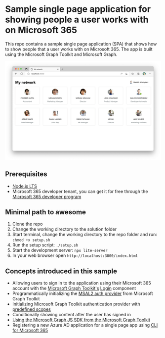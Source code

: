 # Sample single page application for showing people a user works with on Microsoft 365

This repo contains a sample single page application (SPA) that shows how to show people that a user works with on Microsoft 365. The app is built using the Microsoft Graph Toolkit and Microsoft Graph.

![Browser window with a web page showing people that a user works with on Microsoft 365](./assets/show-my-network-graph.png)

## Prerequisites

- [Node.js LTS](https://nodejs.org)
- Microsoft 365 developer tenant, you can get it for free through the [Microsoft 365 developer program](https://developer.microsoft.com/microsoft-365/dev-program?WT.mc_id=m365-79878-wmastyka)

## Minimal path to awesome

1. Clone the repo
1. Change the working directory to the solution folder
1. Start terminal, change the working directory to the repo folder and run: `chmod +x setup.sh`
1. Run the setup script: `./setup.sh`
1. Start the development server: `npx lite-server`
1. In your web browser open `http://localhost:3000/index.html`

## Concepts introduced in this sample

- Allowing users to sign in to the application using their Microsoft 365 account with the [Microsoft Graph Toolkit's](https://learn.microsoft.com/graph/toolkit/overview?WT.mc_id=m365-79878-wmastyka) [Login](https://learn.microsoft.com/graph/toolkit/components/login?WT.mc_id=m365-79878-wmastyka) component
- Programmatically initializing the [MSAL2 auth provider](https://learn.microsoft.com/graph/toolkit/providers/msal2?WT.mc_id=m365-79878-wmastyka) from Microsoft Graph Toolkit
- Initializing Microsoft Graph Toolkit authentication provider with [predefined scopes](https://learn.microsoft.com/graph/toolkit/providers/providers?WT.mc_id=m365-79878-wmastyka#permission-scopes)
- Conditionally showing content after the user has signed in
- [Using the Microsoft Graph JS SDK from the Microsoft Graph Toolkit](https://learn.microsoft.com/graph/toolkit/providers/providers?WT.mc_id=m365-79878-wmastyka#making-your-own-calls-to-microsoft-graph)
- Registering a new Azure AD application for a single page app using [CLI for Microsoft 365](https://aka.ms/cli-m365)
